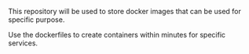 This repository will be used to store docker images that can be used for specific purpose. 

Use the dockerfiles to create containers within minutes for specific services. 